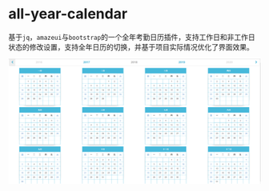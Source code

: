 # all-year-calendar

基于`jq`，`amazeui`与`bootstrap`的一个全年考勤日历插件，支持工作日和非工作日状态的修改设置，支持全年日历的切换，并基于项目实际情况优化了界面效果。

![效果图](img/design.png)
